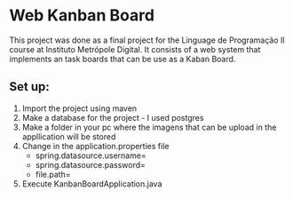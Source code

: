# Web Kanban Board

This project was done as a final project for the Linguage de Programação II course at Instituto Metrópole Digital. It consists of a web system that implements an task boards that can be use as a Kaban Board.

## Set up:
1) Import the project using maven
2) Make a database for the project - I used postgres
3) Make a folder in your pc where the imagens that can be upload in the appllication will be stored
4) Change in the application.properties file
   - spring.datasource.username= <your database user here>
   - spring.datasource.password= <your database password here>
   - file.path= <the path to your image file here>
5) Execute KanbanBoardApplication.java
